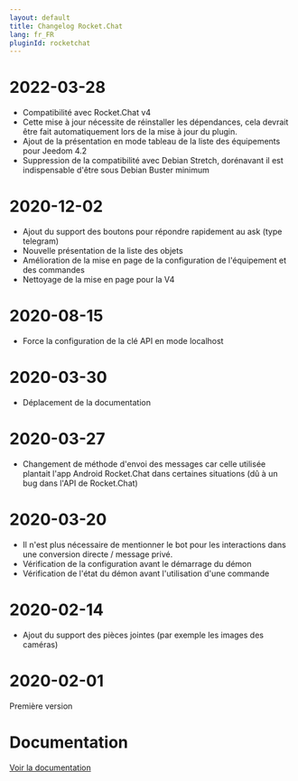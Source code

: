 ```yaml
---
layout: default
title: Changelog Rocket.Chat
lang: fr_FR
pluginId: rocketchat
---
```


# 2022-03-28

- Compatibilité avec Rocket.Chat v4
- Cette mise à jour nécessite de réinstaller les dépendances, cela devrait être fait automatiquement lors de la mise à jour du plugin.
- Ajout de la présentation en mode tableau de la liste des équipements pour Jeedom 4.2
- Suppression de la compatibilité avec Debian Stretch, dorénavant il est indispensable d'être sous Debian Buster minimum

# 2020-12-02

- Ajout du support des boutons pour répondre rapidement au ask (type telegram)
- Nouvelle présentation de la liste des objets
- Amélioration de la mise en page de la configuration de l'équipement et des commandes
- Nettoyage de la mise en page pour la V4

# 2020-08-15

- Force la configuration de la clé API en mode localhost

# 2020-03-30

- Déplacement de la documentation

# 2020-03-27

- Changement de méthode d'envoi des messages car celle utilisée plantait l'app Android Rocket.Chat dans certaines situations (dû à un bug dans l'API de Rocket.Chat)

# 2020-03-20

- Il n'est plus nécessaire de mentionner le bot pour les interactions dans une conversion directe / message privé.
- Vérification de la configuration avant le démarrage du démon
- Vérification de l'état du démon avant l'utilisation d'une commande

# 2020-02-14

- Ajout du support des pièces jointes (par exemple les images des caméras)

# 2020-02-01

Première version

# Documentation

[Voir la documentation]({{site.baseurl}}/{{page.pluginId}}/{{page.lang}})
